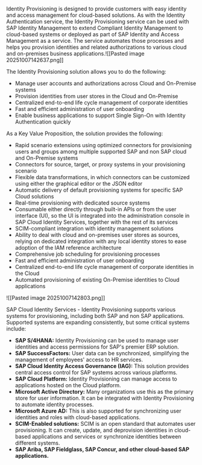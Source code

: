Identity Provisioning is designed to provide customers with easy identity and access management for cloud-based solutions. As with the Identity Authentication service, the Identity Provisioning service can be used with SAP Identity Management to extend Compliant Identity Management to cloud-based systems or deployed as part of SAP Identity and Access Management as a service. The service automates those processes and helps you provision identities and related authorizations to various cloud and on-premises business applications.![[Pasted image 20251007142637.png]]

The Identity Provisioning solution allows you to do the following:
- Manage user accounts and authorizations across Cloud and On-Premise systems
- Provision identities from user stores in the Cloud and On-Premise
- Centralized end-to-end life cycle management of corporate identities
- Fast and efficient administration of user onboarding
- Enable business applications to support Single Sign-On with Identity Authentication quickly

As a Key Value Proposition, the solution provides the following:
- Rapid scenario extensions using optimized connectors for provisioning users and groups among multiple supported SAP and non SAP cloud and On-Premise systems
- Connectors for source, target, or proxy systems in your provisioning scenario
- Flexible data transformations, in which connectors can be customized using either the graphical editor or the JSON editor
- Automatic delivery of default provisioning systems for specific SAP Cloud solutions
- Real-time provisioning with dedicated source systems
- Consumable either directly through built-in APIs or from the user interface (UI), so the UI is integrated into the administration console in SAP Cloud Identity Services, together with the rest of its services
- SCIM-compliant integration with identity management solutions
- Ability to deal with cloud and on-premises user stores as sources, relying on dedicated integration with any local identity stores to ease adoption of the IAM reference architecture
- Comprehensive job scheduling for provisioning processes
- Fast and efficient administration of user onboarding
- Centralized end-to-end life cycle management of corporate identities in the Cloud
- Automated provisioning of existing On-Premise identities to Cloud applications

![[Pasted image 20251007142803.png]]

SAP Cloud Identity Services - Identity Provisioning supports various systems for provisioning, including both SAP and non SAP applications. Supported systems are expanding consistently, but some critical systems include:

- **SAP S/4HANA:** Identity Provisioning can be used to manage user identities and access permissions for SAP's premier ERP solution.
- **SAP SuccessFactors:** User data can be synchronized, simplifying the management of employees' access to HR services.
- **SAP Cloud Identity Access Governance (IAG):** This solution provides central access control for SAP systems across various platforms.
- **SAP Cloud Platform:** Identity Provisioning can manage access to applications hosted on the Cloud platform.
- **Microsoft Active Directory:** Many organizations use this as the primary store for user information. It can be integrated with Identity Provisioning to automate identity processes.
- **Microsoft Azure AD:** This is also supported for synchronizing user identities and roles with cloud-based applications.
- **SCIM-Enabled solutions:** SCIM is an open standard that automates user provisioning. It can create, update, and deprovision identities in cloud-based applications and services or synchronize identities between different systems.
- **SAP Ariba, SAP Fieldglass, SAP Concur, and other cloud-based SAP applications.**

